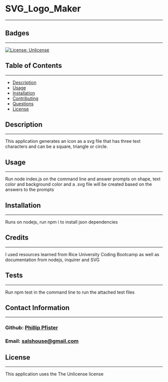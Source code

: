 # SVG_Logo_Maker
  -------------------
  ## Badges
  -------------------
  [![License: Unlicense](https://img.shields.io/badge/license-Unlicense-blue.svg)](http://unlicense.org/)  
  ## Table of Contents  
  ----------------------
  - [Description](#description) 
  - [Usage](#usage)  
  - [Installation](#installation)   
  - [Contributing](#contributing)  
  - [Questions](#questions)
  - [License](#license)
    

  ## Description  
  -------------------
  This application generates an icon as a svg file that has three text characters and can be a square, triangle or circle. 

  ## Usage  
  ------------
  Run node index.js on the command line and answer prompts on shape, text color and background color and a .svg file will be created based on the answers to the prompts
 
  ## Installation  
  -------------------
  Runs on nodejs, run npm i to install json dependencies

  ## Credits 
  ------------------
  I used resources learned from Rice University Coding Bootcamp as well as documentation from nodejs, inquirer and SVG

  ## Tests
  ------------------
  Run npm test in the command line to run the attached test files

  ## Contact Information
  -------------------------
  ### Github: [Phillip Pfister](https://github.com/phil-pfister)
  ### Email: salshouse@gmail.com

  
  ## License 
-------------- 
This application uses the The Unlicense license
  

